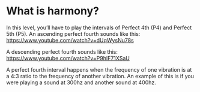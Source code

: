 # What is harmony?

In this level, you’ll have to play the intervals of Perfect 4th (P4) and Perfect 5th (P5). An ascending perfect fourth sounds like this:
https://www.youtube.com/watch?v=dUqWysNu78s

A descending perfect fourth sounds like this:
https://www.youtube.com/watch?v=P9hIF71XSaU

A perfect fourth interval happens when the frequency of one vibration is at a 4:3 ratio to the frequency of another vibration. An example of this is if you were playing a sound at 300hz and another sound at 400hz.
